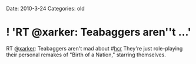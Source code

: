Date: 2010-3-24
Categories: old

# ! 'RT @xarker: Teabaggers aren''t ...'

RT @<a href="http://twitter.com/xarker" class="aktt_username">xarker</a>: Teabaggers aren't mad about #<a href="http://search.twitter.com/search?q=%23hcr" class="aktt_hashtag">hcr</a>  They're just role-playing their personal remakes of "Birth of a Nation," starring themselves.
